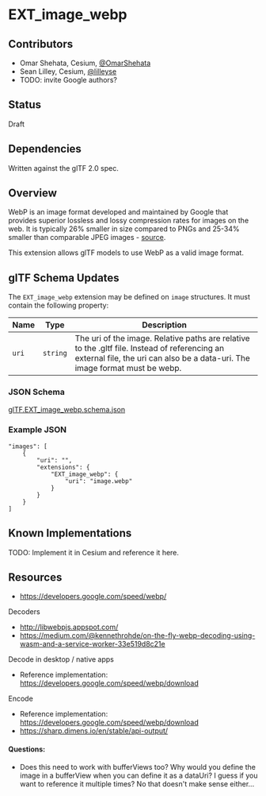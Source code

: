# EXT_image_webp

## Contributors

* Omar Shehata, Cesium, [@OmarShehata](https://github.com/OmarShehata)
* Sean Lilley, Cesium, [@lilleyse](https://github.com/lilleyse)
* TODO: invite Google authors?

## Status

Draft

## Dependencies

Written against the glTF 2.0 spec.

## Overview

WebP is an image format developed and maintained by Google that provides superior lossless and lossy compression rates for images on the web. It is typically 26% smaller in size compared to PNGs and 25-34% smaller than comparable JPEG images - [source](https://developers.google.com/speed/webp/).  

This extension allows glTF models to use WebP as a valid image format.

## glTF Schema Updates

The `EXT_image_webp` extension may be defined on `image` structures. It must contain the following property:

| Name       | Type       | Description
|------------|------------|---------------------------------
| `uri`      | `string`   | The uri of the image.  Relative paths are relative to the .gltf file.  Instead of referencing an external file, the uri can also be a data-uri.  The image format must be webp.


### JSON Schema

[glTF.EXT_image_webp.schema.json](schema/glTF.EXT_image_webp.schema.json)

### Example JSON

```
"images": [
    {
        "uri": "",
        "extensions": {
        	"EXT_image_webp": {
        		"uri": "image.webp"
        	}
        }
    }
]
```

## Known Implementations

TODO: Implement it in Cesium and reference it here.

## Resources

* https://developers.google.com/speed/webp/

Decoders

* http://libwebpjs.appspot.com/
* https://medium.com/@kennethrohde/on-the-fly-webp-decoding-using-wasm-and-a-service-worker-33e519d8c21e

Decode in desktop / native apps

* Reference implementation: https://developers.google.com/speed/webp/download

Encode

* Reference implementation: https://developers.google.com/speed/webp/download
* https://sharp.dimens.io/en/stable/api-output/

#### Questions:

* Does this need to work with bufferViews too? Why would you define the image in a bufferView when you can define it as a dataUri? I guess if you want to reference it multiple times? No that doesn't make sense either...